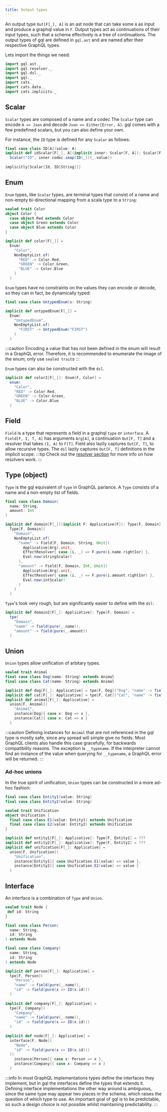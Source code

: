 ```yaml
---
title: Output types
---
```

An output type `Out[F[_], A]` is an ast node that can take some `A` as input and produce a graphql value in `F`.
Output types act as continuations of their input types, such that a schema effectively is a tree of continuations.
The output types of gql are defined in `gql.ast` and are named after their respective GraphQL types.

Lets import the things we need: 
```scala mdoc
import gql.ast._
import gql.resolver._
import gql.dsl._
import gql._
import cats._
import cats.data._
import cats.implicits._
```

## Scalar
`Scalar` types are composed of a name and a codec
The `Scalar` type can encode `A => Json` and decode `Json => Either[Error, A]`.
gql comes with a few predefined scalars, but you can also define your own.

For instance, the `ID` type is defined for any `Scalar` as follows:
```scala mdoc
final case class ID[A](value: A)
implicit def idScalar[F[_], A](implicit inner: Scalar[F, A]): Scalar[F, ID[A]] =
  Scalar("ID", inner.codec.imap(ID(_))(_.value))
  
implicitly[Scalar[Id, ID[String]]]
```

## Enum
`Enum` types, like `Scalar` types, are terminal types that consist of a name and non-empty bi-directional mapping from a scala type to a `String`:
```scala mdoc
sealed trait Color
object Color {
  case object Red extends Color
  case object Green extends Color
  case object Blue extends Color
}

implicit def color[F[_]] = 
  Enum(
    "Color",
    NonEmptyList.of(
      "RED" -> Color.Red,
      "GREEN" -> Color.Green,
      "BLUE" -> Color.Blue
    )
  )
```

`Enum` types have no constraints on the values they can encode or decode, so they can in fact, be dynamically typed:
```scala mdoc
final case class UntypedEnum(s: String)

implicit def untypedEnum[F[_]] = 
  Enum(
    "UntypedEnum",
    NonEmptyList.of(
      "FIRST" -> UntypedEnum("FIRST")
    )
  )
```
:::caution
Encoding a value that has not been defined in the enum will result in a GraphQL error.
Therefore, it is recommended to enumerate the image of the enum; only use `sealed trait`s
:::

`Enum` types can also be constructed with the `dsl`.
```scala mdoc
implicit def color2[F[_]]: Enum[F, Color] = 
  enum(
    "Color",
    "RED" -> Color.Red,
    "GREEN" -> Color.Green,
    "BLUE" -> Color.Blue
  )
```

## Field
`Field` is a type that represents a field in a graphql `type` or `interface`.
A `Field[F, I, T, A]` has arguments `Arg[A]`, a continuation `Out[F, T]` and a resolver that takes `(I, A)` to `F[T]`.
Field also lazily captures `Out[F, T]`, to allow recursive types.
The `dsl` lazily captures `Out[F, T]` definitions in the implicit scope.
:::tip
Check out the [resolver section](./resolvers) for more info on how resolvers work.
:::

## Type (object)
`Type` is the gql equivalent of `type` in GraphQL parlance.
A `Type` consists of a name and a non-empty list of fields.
```scala mdoc
final case class Domain(
  name: String,
  amount: Int
)

implicit def domain[F[_]](implicit F: Applicative[F]): Type[F, Domain] =
  Type[F, Domain](
    "Domain",
    NonEmptyList.of(
      "name" -> Field[F, Domain, String, Unit](
        Applicative[Arg].unit,
        EffectResolver{ case (i, _) => F.pure(i.name.rightIor) },
        Eval.now(stringScalar)
      ),
      "amount" -> Field[F, Domain, Int, Unit](
        Applicative[Arg].unit, 
        EffectResolver{ case (i, _) => F.pure(i.amount.rightIor) },
        Eval.now(intScalar)
      )
    )
  )
```

`Type`'s look very rough, but are significantly easier to define with the `dsl`:
```scala mdoc
implicit def domain2[F[_]: Applicative]: Type[F, Domain] =
  tpe(
    "Domain",
    "name" -> field(pure(_.name)),
    "amount" -> field(pure(_.amount))
  )
```

## Union
`Union` types allow unification of arbitary types.
```scala mdoc
sealed trait Animal
final case class Dog(name: String) extends Animal
final case class Cat(name: String) extends Animal

implicit def dog[F[_]: Applicative] = tpe[F, Dog]("Dog", "name" -> field(pure(_.name)))
implicit def cat[F[_]: Applicative] = tpe[F, Cat]("Cat", "name" -> field(pure(_.name)))
implicit def animal[F[_]: Applicative] =
  union[F, Animal](
    "Animal",
    instance[Dog]{ case x: Dog => x },
    instance[Cat]{ case x: Cat => x }
  )
```
:::caution
Defining instances for `Animal` that are not referenced in the gql type is mostly safe, since any spread will simple give no fields.
Most GraphQL clients also handle this case gracefully, for backwards compatibility reasons.
The exception is `__typename`.
If the interpreter cannot find an instance of the value when querying for `__typename`, a GraphQL error will be returned.
:::

### Ad-hoc unions
In the true spirit of unification, `Union` types can be constructed in a more ad-hoc fashion:
```scala mdoc
final case class Entity1(value: String)
final case class Entity2(value: String)

sealed trait Unification
object Unification {
  final case class E1(value: Entity1) extends Unification
  final case class E2(value: Entity2) extends Unification
}

implicit def entity1[F[_]: Applicative]: Type[F, Entity1] = ???
implicit def entity2[F[_]: Applicative]: Type[F, Entity2] = ???
implicit def unification[F[_]: Applicative] =
  union[F, Unification](
    "Unification",
    instance[Entity1]{ case Unification.E1(value) => value },
    instance[Entity2]{ case Unification.E2(value) => value }
  )
```

## Interface
An interface is a combination of `Type` and `Union`.
```scala mdoc
sealed trait Node {
 def id: String
}

final case class Person(
  name: String,
  id: String
) extends Node

final case class Company(
  name: String,
  id: String
) extends Node

implicit def person[F[_]: Applicative] = 
  tpe[F, Person](
    "Person",
    "name" -> field(pure(_.name)),
    "id" -> field(pure(x => ID(x.id)))
  )
  
implicit def company[F[_]: Applicative] =
  tpe[F, Company](
    "Company",
    "name" -> field(pure(_.name)),
    "id" -> field(pure(x => ID(x.id)))
  )
  
implicit def node[F[_]: Applicative] =
  interface[F, Node](
    "Node",
    "id" -> field(pure(x => ID(x.id)))
  )(
    instance[Person]{ case x: Person => x },
    instance[Company]{ case x: Company => x }
  )
```
:::info
In most GraphQL implementations types define the interfaces they implement, 
but in gql the interfaces define the types that extends it.
Defining interface implementations the other way around is ambiguous,
since the same type may appear two places in the schema, which raises the question of which type to use.
An important goal of gql is to be predictable, so such a design choice is not possible whilst maintaining predictability.
:::
